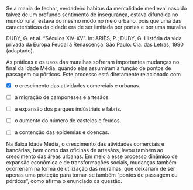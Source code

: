 

Se a mania de fechar, verdadeiro habitus da mentalidade medieval nascido talvez de um profundo sentimento de insegurança, estava difundida no mundo rural, estava do mesmo modo no meio urbano, pois que uma das características da cidade era de ser limitada por portas e por uma muralha.

DUBY, G. et al. “Séculos XIV-XV”. In: ARIÈS, P.; DUBY, G. História da vida privada da Europa Feudal à Renascença. São Paulo: Cia. das Letras, 1990 (adaptado).

As práticas e os usos das muralhas sofreram importantes mudanças no final da Idade Média, quando elas assumiram a função de pontos de passagem ou pórticos. Este processo está diretamente relacionado com



- [x] o crescimento das atividades comerciais e urbanas.
- [ ] a migração de camponeses e artesãos.
- [ ] a expansão dos parques indústriais e fabris.
- [ ] o aumento do número de castelos e feudos.
- [ ] a contenção das epidemias e doenças.


Na Baixa Idade Média, o crescimento das atividades comerciais e bancárias, bem como das oficinas de artesãos, levou também ao crescimento das áreas urbanas. Em meio a esse processo dinâmico de expansão econômica e de transformações sociais, mudanças também ocorreriam na forma de utilização das muralhas, que deixariam de ser apenas uma proteção para tornar-se também “pontos de passagem ou pórticos”, como afirma o enunciado da questão.

